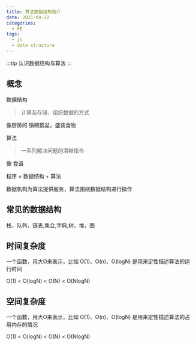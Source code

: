 ```yaml
---
title: 算法数据结构简介
date: 2021-04-22
categories:
  - FE
tags:
  - js
  - data structure
---
```


:::tip
认识数据结构与算法
:::

<!-- more -->

## 概念

数据结构
> 计算及存储、组织数据的方式

像厨房的 锅碗瓢盆，盛装食物

算法

> 一系列解决问题的清晰指令

像 食谱

程序 = 数据结构 + 算法

数据机构为算法提供服务，算法围绕数据结构进行操作

## 常见的数据结构
栈，队列，链表,集合,字典,树，堆，图

## 时间复杂度

一个函数，用大O来表示，比如 O(1)、O(n)、O(logN)
是用来定性描述算法的运行时间


O(1) < O(logN) < O(N) < O(NlogN)

## 空间复杂度

一个函数，用大O来表示，比如 O(1)、O(n)、O(logN)
是用来定性描述算法的占用内存的情况


O(1) < O(logN) < O(N) < O(NlogN)
